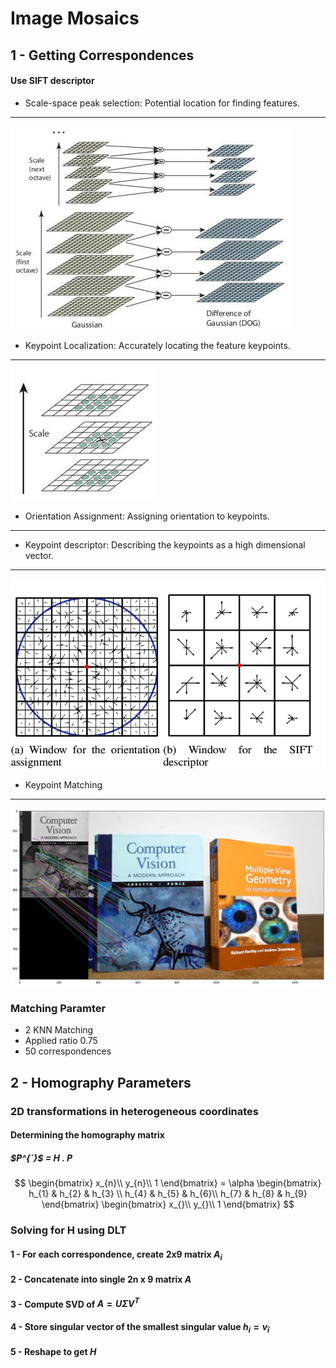 # Image Mosaics
## 1 - Getting Correspondences
#### Use SIFT descriptor
- Scale-space peak selection: Potential location for finding features.
---------

![Scale-space peak](img1.jpg)

- Keypoint Localization: Accurately locating the feature keypoints.
---------

![Keypoint Localization](img2.png)

- Orientation Assignment: Assigning orientation to keypoints.
---------

- Keypoint descriptor: Describing the keypoints as a high dimensional vector.
---------

![Keypoint descriptor](img3.png)

- Keypoint Matching
---------

![Matching](img4.png)

### Matching Paramter 
- 2 KNN Matching
- Applied ratio 0.75
- 50 correspondences

## 2 - Homography Parameters
### 2D transformations in heterogeneous coordinates
#### Determining the homography matrix
##### $P^{`}$ = $H$ . $P$
$$ \begin{bmatrix}
x_{n}\\
y_{n}\\
1
\end{bmatrix} 
= \alpha
\begin{bmatrix}
h_{1} & h_{2} & h_{3} \\
h_{4} & h_{5} & h_{6}\\
h_{7} & h_{8} & h_{9}
\end{bmatrix}
\begin{bmatrix}
x_{}\\
y_{}\\
1
\end{bmatrix}
$$

### Solving for H using DLT
#### 1 - For each correspondence, create 2x9 matrix $A_{i}$
#### 2 - Concatenate into single 2n x 9 matrix $A$
#### 3 - Compute SVD of  $A = U \Sigma V^{T}$
#### 4 - Store singular vector of the smallest singular value $h_{i} = v_{\hat{i}}$
#### 5 - Reshape to get $H$


